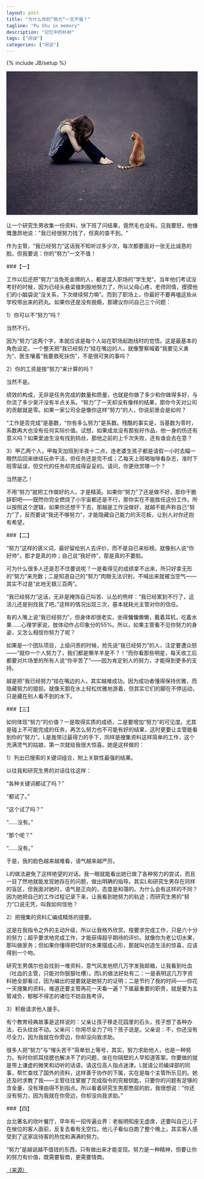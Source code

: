 ```yaml
---
layout: post
title: "为什么你的“努力”一文不值？"
tagline: "Pu Shu in memory"
description: "记忆中的朴树"
tags: ["闲谈"]
categories: ["闲谈"]
---
```

{% include JB/setup %}


<img src="/assets/media/20140902_1.jpg" alt="Pic" class="img-center">

让一个研究生男收集一份资料，快下班了问结果，竟然毛也没有。见我要怒，他慷慨激昂地说："我已经很努力找了，但真的查不到。"

作为主管，“我已经努力”这话我不知听过多少次，每次都要面对一张无比诚恳的脸。但我要说：你的“努力”一文不值！

###【一】

工作以后还把“努力”当免死金牌的人，都是混入职场的“学生党”。当年他们考试没考好的时候，因为已经头悬梁锥刺股地努力了，所以父母心疼，老师同情，摸摸他们的小脑袋说“没关系，下次继续努力嘛”。而到了职场上，你最好不要再嗑这些从学校带出来的药丸。如果你还是没有脱瘾，那建议你问自己三个问题：

1）你可以不“努力”吗？

当然不行。

因为“努力”这两个字，本就应该是每个人站在职场起跑线时的觉悟。这是最基本的角色设定。一个整天把“我已经努力”挂在嘴边的人，就像警察喊着“我要见义勇为”、医生嚷着“我要救死扶伤”，不是很可笑的事吗？

2）你的工资是按“努力”来计算的吗？

当然不是。

绩效的构成，无非是任务完成的数量和质量，也就是你做了多少和你做得多好，与你流了多少臭汗没有半点关系。“努力”了一天却没有像样的结果，那你今天对公司的贡献就是零。如果一家公司全是像你这样“努力”的人，你说前景会是如何？

 “工作是否完成”是基数，“你有多么努力”是系数。残酷的事实是，当基数为零时，系数再大也没有任何实际价值。试想，如果成龙没有那些好作品，他一身的伤还有意义吗？如果爱迪生没有找到钨丝，那他之前的上千次失败，还有谁会去在意？

3）甲乙两个人，甲每天加班到半夜十二点，连老婆生孩子都是请假一小时去瞄一眼然后回来继续玩命干活，但任务还是完不成；乙每天上班喝咖啡看杂志，准时下班零延误，但交代的任务却完成得妥妥的。请问，你更欣赏哪一个？

当然是乙！

不用“努力”就把工作做好的人，才是精英。如果你“努力”了还是做不好，那你干脆辞职吧——既然你完全燃烧了小宇宙都还是不行，那你实在不能胜任这份工作。所以按照这个逻辑，如果你还想干下去，那越是工作没做好，就越不能声称自己“努力”了，反而要说“我还不够努力”，才能隐藏自己能力的天花板，让别人对你还抱有希望。

 
###【二】

“努力”这样的褒义词，最好留给别人去评价，而不是自已来标榜。就像别人说“你好帅”，那才是真的帅；自己说“我好帅”，那是真的不要脸。

可为什么很多人还是忍不住要说呢？一是看得见的成绩拿不出来，所只好拿无形的“努力”来充数；二是知道自己的“努力”肉眼无法识别，不喊出来就被当空气——其实不过是“此地无银三百两”。

“我已经努力”这话，无非是掩饰自己叫苦、认怂的熊样：“我已经累到不行了，这活儿还是别找我了吧。”这样的情况出现三次，基本就耗光主管对你的信任。

有的人嘴上说“我已经努力”，但身体却很老实，坐得慵慵懒懒，戴着耳机，吃着水果……心理学家说，肢体动作占印象分的55%。所以，如果主管看不见你努力的身姿，又怎么相信你努力了呢？

如果是一个团队项目，上级问责的时候，抢先说“我已经努力”的人，注定要遭众怒——“就你一个人努力了，我们都是懒羊羊是不？！”而你看那些明星，每天收工后都要对片场里的所有人说“你辛苦了”——因为肯定别人的努力，才能得到更多的支持。

越是把“我已经努力”挂在嘴边的人，其实越难成功。因为成功者懂得保持优雅，而隐藏努力的狼狈。就像天鹅在水上轻松优雅地游着，但其实它们的脚在不停运动，只是藏在别人看不到的水下。


###【三】

如何体现“努力”的价值？一是取得实质的成绩，二是要增加“努力”的可见度。尤其是碰上不可能完成的任务，再怎么努力也不可能有好的结果，这时更要让主管能看到你的“努力”。L是我带过最得力的手下，同样是搜集资料这样简单的工作，这个充满灵气的姑娘，第一次就给我很大惊喜。她是这样做的：

1）列出已搜索的关键词组合，附上关联性最强的结果。

以往我和研究生男的对话往往这样：

“各种关键词都试了吗？”

“都试了。”

“这个试了吗？”

“……没有。”

“那个呢？”

“……没有。”

于是，我的脸色越来越难看，语气越来越严厉。

L的做法避免了这样绝望的对话。我一眼就能看出她已做了各种努力的尝试，而且一目了然地就能发现她存在的问题，做出明确的指导。其实L和研究生男存在同样的盲区，但我面对她时，语气是正向的，态度是和蔼的。为什么会有这样的不同？因为她把自己的工作过程记录下来，让我看到她努力的轨迹；而研究生男的“努力”口说无凭，叫我如何信他？

2）把搜集的资料汇编成精炼的提要。

这是在我指令之外的主动升级，所以让我格外欣赏。按要求完成工作，只是六十分的努力；超乎要求地完成工作，才能获得超乎期待的评价。就像你为老公切水果，那叫做家务；但如果你懂得把切好的水果摆成心形，那就叫创造生活的惊喜，应该得到一个吻。

研究生男偶尔也会找到一堆资料，意气风发地把几万字发我邮箱，让我看到吐血（吐血的主管，只能对你狠狠吐槽）。而L的做法好处有二：一是表明这几万字资料她全部看过，因为编出的提要就是她努力的证明；二是节约了我的时间——你花一天搜集的资料，难道还要主管再花一天看一遍？下属最重要的职责，就是要为主管减负，郁郁不得志的诸位不妨自我考评。

3）积极请求他人援手。

有个教育经典故事是这样说的：父亲让孩子移走花园里的石头，孩子想了各种办法，石头纹丝不动。父亲问：你用尽全力了吗？孩子说是。父亲说：不，你还没有尽全力，因为我就在你旁边，你却没向我求助。

很多人把“努力”与“埋头苦干”简单划上等号，其实，努力求助他人，也是一种努力。有时你抓耳挠腮也解决不了的问题，坐在你隔壁的人早知道答案，你要做的就是带上谦虚的微笑和动听的话语，请这位高人指点迷津。L就请公司编译部的同事，帮忙查找了国外的资料，这样善于协作的下属，实在是每个主管所乐见的。她还及时求教了我——主管往往掌握了完成指令的究极钥匙，只要你的问题有足够的含金量，没有理由得不到指点。所以看着研究生男那憋屈的脸，我很想说：“你还没有努力，因为我就在你旁边，你却没向我求助。”


###【四】

台北著名的欣叶餐厅，早年有一招传遍业界：老板明知座无虚席，还要叫自己儿子在候位的客人面前，反复去看有无空位。他儿子看似白跑了整个晚上，其实客人感受到了这家店待客的热忱和满满的努力。

“努力”是越说越不值钱的东西，只有做出来才能变现。努力是一种精神，但要让你的努力有价值，既需要智商，更需要情商。


[（来源）][post]

[post]: http://www.douban.com/note/411141183/







